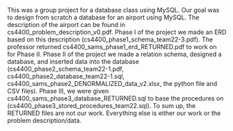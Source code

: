 This was a group project for a database class using MySQL. Our goal was to design from scratch a database for an airport using MySQL. The description of the airport can be found in cs4400_problem_description_v0.pdf.
Phase I of the project we made an ERD based on this description (cs4400_phase1_schema_team22-3.pdf). The professor returned cs4400_sams_phase1_erd_RETURNED.pdf to work on for Phase II.
Phase II of the project we made a relation schema, designed a database, and inserted data into the database (cs4400_phase2_schema_team22-1.pdf, cs4400_phase2_database_team22-1.sql, cs4400_sams_phase2_DENORMALIZED_data_v2.xlsx, the python file and CSV files).
Phase III, we were given cs4400_sams_phase3_database_RETURNED.sql to base the procedures on (cs4400_phase3_stored_procedures_team22.sql).
To sum up, the RETURNED files are not our work. Everything else is either our work or the problem description/data.
